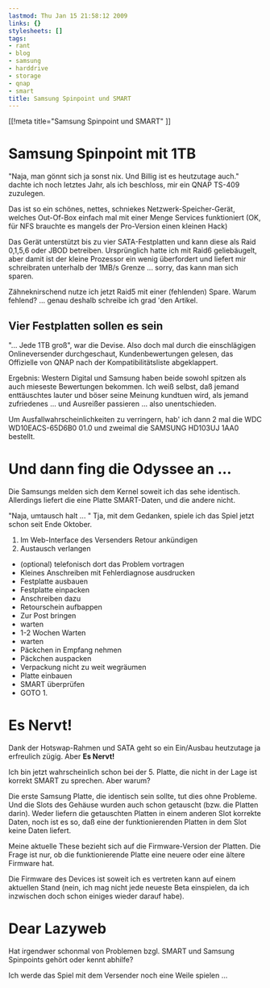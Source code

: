```yaml
---
lastmod: Thu Jan 15 21:58:12 2009
links: {}
stylesheets: []
tags:
- rant
- blog
- samsung
- harddrive
- storage
- qnap
- smart
title: Samsung Spinpoint und SMART
---
```

[[!meta title="Samsung Spinpoint und SMART" ]]

# Samsung Spinpoint mit 1TB

"Naja, man gönnt sich ja sonst nix. Und Billig ist es heutzutage auch." dachte ich noch letztes Jahr, als ich beschloss, mir ein QNAP TS-409 zuzulegen.

Das ist so ein schönes, nettes, schniekes Netzwerk-Speicher-Gerät, welches Out-Of-Box einfach mal mit einer Menge Services funktioniert (OK, für NFS brauchte es mangels der Pro-Version einen kleinen Hack)

Das Gerät unterstützt bis zu vier SATA-Festplatten und kann diese als Raid 0,1,5,6 oder JBOD betreiben. Ursprünglich hatte ich mit Raid6 geliebäugelt, aber damit ist der kleine Prozessor ein wenig überfordert und liefert mir schreibraten unterhalb der 1MB/s Grenze ... sorry, das kann man sich sparen.

Zähneknirschend nutze ich jetzt Raid5 mit einer (fehlenden) Spare.
Warum fehlend? ... genau deshalb schreibe ich grad 'den Artikel.

## Vier Festplatten sollen es sein

"... Jede 1TB groß", war die Devise. Also doch mal durch die einschlägigen Onlineversender durchgeschaut, Kundenbewertungen gelesen, das Offizielle von QNAP nach der Kompatibilitätsliste abgeklappert.

Ergebnis: Western Digital und Samsung haben beide sowohl spitzen als auch mieseste Bewertungen bekommen. Ich weiß selbst, daß jemand enttäuschtes lauter und böser seine Meinung kundtuen wird, als jemand zufriedenes ... und Ausreißer passieren ... also unentschieden.

Um Ausfallwahrscheinlichkeiten zu verringern, hab' ich dann 2 mal die WDC WD10EACS-65D6B0 01.0 und zweimal die SAMSUNG HD103UJ 1AA0 bestellt. 

# Und dann fing die Odyssee an ...

Die Samsungs melden sich dem Kernel soweit ich das sehe identisch. Allerdings liefert die eine Platte SMART-Daten, und die andere nicht.

"Naja, umtausch halt ... "
Tja, mit dem Gedanken, spiele ich das Spiel jetzt schon seit Ende Oktober. 

  1. Im Web-Interface des Versenders Retour ankündigen
  1. Austausch verlangen
  - (optional) telefonisch dort das Problem vortragen
  - Kleines Anschreiben mit Fehlerdiagnose ausdrucken
  - Festplatte ausbauen
  - Festplatte einpacken
  - Anschreiben dazu
  - Retourschein aufbappen
  - Zur Post bringen
  - warten
  - 1-2 Wochen Warten
  - warten
  - Päckchen in Empfang nehmen
  - Päckchen auspacken
  - Verpackung nicht zu weit wegräumen
  - Platte einbauen
  - SMART überprüfen
  - GOTO 1.

# Es Nervt!

Dank der Hotswap-Rahmen und SATA geht so ein Ein/Ausbau heutzutage ja erfreulich zügig. Aber **Es Nervt!**

Ich bin jetzt wahrscheinlich schon bei der 5. Platte, die nicht in der Lage ist korrekt SMART zu sprechen.
Aber warum? 

Die erste Samsung Platte, die identisch sein sollte, tut dies ohne Probleme. Und die Slots des Gehäuse wurden auch schon getauscht (bzw. die Platten darin). Weder liefern die getauschten Platten in einem anderen Slot korrekte Daten, noch ist es so, daß eine der funktionierenden Platten in dem Slot keine Daten liefert.

Meine aktuelle These bezieht sich auf die Firmware-Version der Platten. Die Frage ist nur, ob die funktionierende Platte eine neuere oder eine ältere Firmware hat. 

Die Firmware des Devices ist soweit ich es vertreten kann auf einem aktuellen Stand (nein, ich mag nicht jede neueste Beta einspielen, da ich inzwischen doch schon einiges wieder darauf habe).

# Dear Lazyweb

Hat irgendwer schonmal von Problemen bzgl. SMART und Samsung Spinpoints gehört oder kennt abhilfe?

Ich werde das Spiel mit dem Versender noch eine Weile spielen ... 


